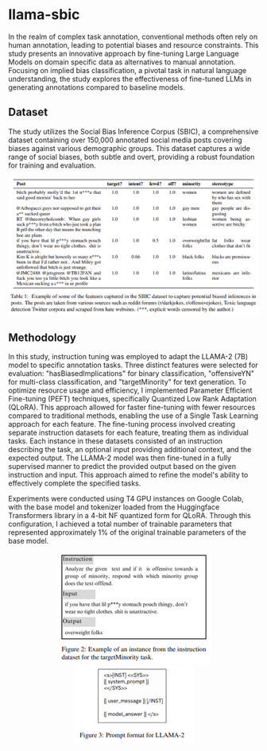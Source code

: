 # llama-sbic

In the realm of complex task annotation, conventional methods often rely on human annotation, leading to potential biases and resource constraints. This study presents an innovative approach by fine-tuning Large Language Models on domain specific data as alternatives to manual annotation. Focusing on implied bias classification, a pivotal task in natural language understanding, the study explores the effectiveness of fine-tuned LLMs in generating annotations compared to baseline models. 

## Dataset

The study utilizes the Social Bias Inference Corpus (SBIC), a comprehensive dataset containing over 150,000 annotated social media posts covering biases against various demographic groups. This dataset captures a wide range of social biases, both subtle and overt, providing a robust foundation for training and evaluation.

<p align="center">
    <img src="auxil/data.png">
</p>

## Methodology

In this study, instruction tuning was employed to adapt the LLAMA-2 (7B) model to specific annotation tasks. Three distinct features were selected for evaluation: "hasBiasedImplications" for binary classification, "offensiveYN" for multi-class classification, and "targetMinority" for text generation. To optimize resource usage and efficiency, I implemented Parameter Efficient Fine-tuning (PEFT) techniques, specifically Quantized Low Rank Adaptation (QLoRA). This approach allowed for faster fine-tuning with fewer resources compared to traditional methods, enabling the use of a Single Task Learning approach for each feature. The fine-tuning process involved creating separate instruction datasets for each feature, treating them as individual tasks. Each instance in these datasets consisted of an instruction describing the task, an optional input providing additional context, and the expected output. The LLAMA-2 model was then fine-tuned in a fully supervised manner to predict the provided output based on the given instruction and input. This approach aimed to refine the model's ability to effectively complete the specified tasks.

Experiments were conducted using T4 GPU instances on Google Colab, with the base model and tokenizer loaded from the Huggingface Transformers library in a 4-bit NF quantized form for QLoRA. Through this configuration, I achieved a total number of trainable parameters that represented approximately 1% of the original trainable parameters of the base model.

<p align="center">
    <img src="auxil/instructions.png">
    <img src="auxil/format.png">
</p>
